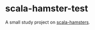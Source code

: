 # scala-hamster-test
A small study project on [scala-hamsters](https://github.com/scala-hamsters/hamsters). 

